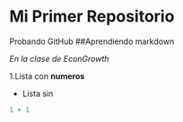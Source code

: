 # Mi Primer Repositorio
Probando GitHub
##Aprendiendo markdown

*En la clase de EconGrowth*

1.Lista con **numeros**

* Lista sin

```python
1 + 1
